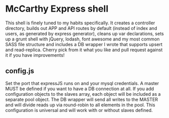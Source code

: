 # McCarthy Express shell

This shell is finely tuned to my habits specifically. It creates a controller directory, builds out APP and API routes by default (instead of index and users, as generated by express generator), cleans up var declarations, sets up a grunt shell with jQuery, lodash, font awesome and my most common SASS file structure and includes a DB wrapper I wrote that supports upsert and read-replica. Cherry pick from it what you like and pull request against it if you have improvements!

## config.js
Set the port that expressJS runs on and your mysql credentials. A master MUST be defined if you want to have a DB connection at all. If you add configuration objects to the slaves array, each object will be included as a separate pool object. The DB wrapper will send all writes to the MASTER and will divide reads up via round-robin to all elements in the pool. This configuration is universal and will work with or without slaves defined.